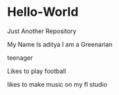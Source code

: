 # Hello-World
Just Another Repository

My Name Is aditya 
I am a Greenarian 


teenager



Likes to play football


likes to make music on my fl studio








